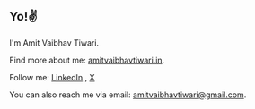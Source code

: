 ## Yo!✌

I'm Amit Vaibhav Tiwari.

Find more about me: [amitvaibhavtiwari.in](https://amitvaibhavtiwari.dev).

Follow me: [LinkedIn](https://in.linkedin.com/in/amit-vaibhav-tiwari-23967b306) , [X](https://x.com/im_avt)

You can also reach me via email: [amitvaibhavtiwari@gmail.com](mailto:amitvaibhavtiwari@gmail.com).
